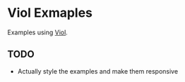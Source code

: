 # Viol Exmaples

Examples using [Viol](https://github.com/qysp/viol).

## TODO

* Actually style the examples and make them responsive

